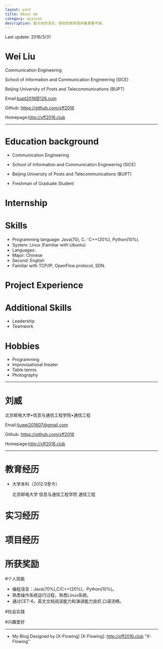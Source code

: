 ```yaml
---
layout: post
title: About me
category: opinion
description: 是大地的泪点，使他的微笑保持着青春不谢。 
---
```

Last update: 2016/3/31
# Wei Liu
Communication Engineering

School of Information and Communication Engineering (SICE)
  
Beijing University of Posts and Telecommunications (BUPT)

Email:bupt2016@126.com

Github: https://github.com/xff2016

Homepage:http://xff2016.club  

---  

# Education background

   * Communication Engineering

   * School of Information and Communication Engineering (SICE)

   * Beijing University of Posts and Telecommunications (BUPT)

   * Freshman of Graduate Student  
   
# Internship  

# Skills
* Programming language: Java(70), C／C++(20%), Python(10%).
* System: Linux (Familiar with Ubuntu)
* Languages:
* Major:  Chinese  
* Second: English
* Familiar with TCP/IP, OpenFlow protocol, SDN.

# Project Experience  

# Additional Skills    
  * Leadership
  * Teamwork  

# Hobbies
   * Programming
   * Improvisational theater
   * Table tennis
  * Photography
---  

# 刘威  

北京邮电大学•信息与通信工程学院•通信工程

Email:liuwei201607@gmail.com

Github: https://github.com/xff2016

Homepage:http://xff2016.club

---  

# 教育经历  

* 大学本科（2012.9至今）

  北京邮电大学 信息与通信工程学院 通信工程  

# 实习经历  
  
# 项目经历  

# 所获奖励  

#个人技能

   * 编程语言：Java(70%),C/C++(20%)，Python(10%)。
   * 熟悉操作系统运行过程，熟悉Linux系统。
   * 通过CET-6，英文文档阅读能力和演讲能力良好,口语流畅。

#社会实践  

#兴趣爱好  

---  

* My Blog Designed by [X-Flowing]
[X-Flowing]:    http://xff2016.club  "X-Flowing"